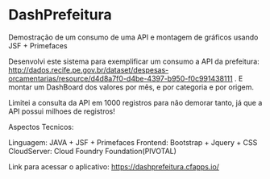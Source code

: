 # DashPrefeitura
Demostração de um consumo de uma API e montagem de gráficos usando JSF + Primefaces

Desenvolvi este sistema para exemplificar um consumo a API da prefeitura: http://dados.recife.pe.gov.br/dataset/despesas-orcamentarias/resource/d4d8a7f0-d4be-4397-b950-f0c991438111 . E montar um DashBoard dos valores por mês, e por categoria e por origem.

Limitei a consulta da API em 1000 registros para não demorar tanto, já que a API possui milhoes de registros!

Aspectos Tecnicos:

Linguagem: JAVA + JSF + Primefaces
Frontend: Bootstrap + Jquery + CSS
CloudServer: Cloud Foundry Foundation(PIVOTAL)

Link para acessar o aplicativo: https://dashprefeitura.cfapps.io/

